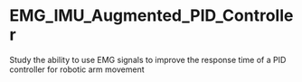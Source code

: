 # EMG_IMU_Augmented_PID_Controller
Study the ability to use EMG signals to improve the response time of a PID controller for robotic arm movement
